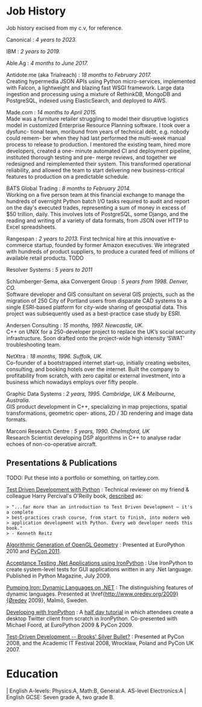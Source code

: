 # Job History

Job history excised from my c.v, for reference.

Canonical
:   *4 years to 2023.*

IBM
:   *2 years to 2019.*

Able.Ag
:   *4 months to June 2017.*

Antidote.me (aka Trialreach)
:   *18 months to February 2017.*\
Creating hypermedia JSON APIs using Python micro-services, implemented with Falcon, a lightweight
and blazing fast WSGI framework. Large data ingestion and processing using a mixture of RethinkDB,
MongoDB and PostgreSQL, indexed using ElasticSearch, and deployed to AWS.

Made.com
:   *14 months to April 2015.*\
Made was a furniture retailer struggling to model their disruptive logistics
model in customized Enterprise Resource Planning software. I took over a
dysfunc- tional team, moribund from years of technical debt, e.g. nobody could
remem- ber when they had last performed the multi-week manual process to
release to production. I mentored the existing team, hired more developers,
created a one- minute automated CI and deployment pipeline, instituted thorough
testing and pre- merge reviews, and together we redesigned and reimplemented
their system. This transformed operational reliability, and allowed the team to
start delivering new business-critical features to production on a predictable
schedule.

BATS Global Trading
:   *8 months to February 2014.*\
Working on a five person team at this financial exchange to manage the hundreds
of overnight Python batch I/O tasks required to audit and report on the day's
executed trades, representing a sum of money in excess of $50 trillion, daily.
This involves lots of PostgreSQL, some Django, and the reading and writing of a
variety of data formats, from JSON over HTTP to Excel spreadsheets.

Rangespan
:   *2 years to 2013.*
First technical hire at this innovative e-commerce startup, founded by former
Amazon executives. We integrated with hundreds of product suppliers, to
produce a curated feed of millions of available retail products.
TODO

Resolver Systems
:   *5 years to 2011*

Schlumberger-Sema, aka Convergent Group
:   *5 years from 1998. Denver, CO.*\
Software developer and GIS consultant on several GIS projects, such as the
migration of 250 City of Portland users from disparate CAD systems to a single
ESRI-based platform for city-wide sharing of geospatial data. This project was
subsequently used as a best-practice case study by ESRI.

Andersen Consulting
:   *15 months, 1997. Newcastle, UK.*\
C++ on UNIX for a 250-developer project to replace the UK’s social security
infrastructure. Soon drafted onto the project-wide high intensity ‘SWAT’
troubleshooting team.

NetXtra
:   *18 months, 1996. Suffolk, UK.*\
Co-founder of a bootstrapped internet start-up, initially creating websites,
consulting, and booking hotels over the internet. Built the company to
profitability from scratch, with zero capital or external investment, into a
business which nowadays employs over fifty people.

Graphic Data Systems
:   *2 years, 1995. Cambridge, UK & Melbourne, Australia.*\
GIS product development in C++, specializing in map projections, spatial
transformations, geometric oper- ations, 2D / 3D rendering and image data
formats.

Marconi Research Centre
:   *5 years, 1990. Chelmsford, UK*\
Research Scientist developing DSP algorithms in C++ to analyse radar echoes of
non-co-operative aircraft.

## Presentations & Publications

TODO: Put these into a portfolio or something, on tartley.com.

[Test Driven Development with Python](https://www.obeythetestinggoat.com)
: Technical reviewer on my friend \& colleague Harry Percival's O'Reilly book,
  [described](http://www.obeythetestinggoat.com/book/praise.harry.html) as:

    > "...far more than an introduction to Test Driven Development — it's a complete
    > best-practices crash course, from start to finish, into modern web
    > application development with Python. Every web developer needs this book."
    > - Kenneth Reitz

[Algorithmic Generation of OpenGL Geometry](https://www.tartley.com/posts/flying-high-opengl-from-python-part-2)
: Presented at EuroPython 2010 and
[PyCon 2011](http://us.pycon.org/2011/schedule/presentations/54).

[Acceptance Testing .Net Applications using IronPython](https://www.tartley.com/posts/acceptance-testing-net-applications-using-ironpython)
: Use IronPython to create system-level tests for GUI applications written in
any .Net language. Published in Python Magazine, July 2009.

[Pumping Iron: Dynamic Languages on .NET](https://www.tartley.com/posts/pumping-iron-dynamic-languages-on-net)
: The distinguishing features of dynamic languages. Presented at
\href{http://www.oredev.org/2009}{Øredev 2009}, Malmö, Sweden.

[Developing with IronPython](http://ep2009.europython.eu/talks/talk\_abstracts/\#talk2)
: A [half day tutorial](https://photos.app.goo.gl/CZuXpvS1v4gg7mHU7) in which
attendees create a desktop Twitter client from scratch in IronPython.
Co-presented with Michael Foord, at EuroPython 2009 & PyCon 2009.

[Test-Driven Development -- Brooks' Silver Bullet?](https://www.tartley.com/posts/pycon-2008-chicago-usa)
: Presented at PyCon 2008, and the Academic IT Festival 2008, Wrocklaw, Poland and PyCon UK 2007.


# Education

| English A-levels: Physics:A, Math:B, General:A. AS-level Electronics:A
| English GCSE: Seven grade A, two grade B.
